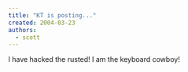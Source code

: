 ```yaml
---
title: "KT is posting..."
created: 2004-03-23
authors:
  - scott
---
```


I have hacked the rusted! I am the keyboard cowboy!
